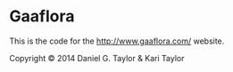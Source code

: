 # Gaaflora
This is the code for the http://www.gaaflora.com/ website.

Copyright &copy; 2014 Daniel G. Taylor & Kari Taylor
